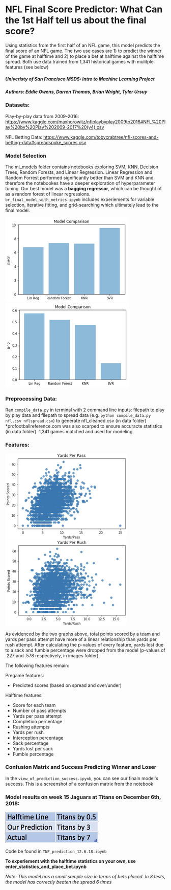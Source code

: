 # NFL Final Score Predictor: What Can the 1st Half tell us about the final score?
Using statistics from the first half of an NFL game, this model predicts the final score of an NFL game. The two use cases are 1) to predict the winner of the game at halftime and 2) to place a bet at halftime against the halftime spread. Both use data trained from 1,341 historical games with mulitple features (see below) 

##### Univeristy of San Francisco MSDS: Intro to Machine Learning Project

##### Authors: Eddie Owens, Darren Thomas, Brian Wright, Tyler Ursuy

### Datasets:
Play-by-play data from 2009-2016:
https://www.kaggle.com/maxhorowitz/nflplaybyplay2009to2016#NFL%20Play%20by%20Play%202009-2017%20(v4).csv

NFL Betting Data:
https://www.kaggle.com/tobycrabtree/nfl-scores-and-betting-data#spreadspoke_scores.csv

### Model Selection
The ml_models folder contains notebooks exploring SVM, KNN, Decision Trees, Random Forests, and Linear Regression. Linear Regression and Random Forrest performed significantly better than SVM and KNN and therefore the notebookes have a deeper exploration of hyperparameter tuning. Our best model was a **bagging regressor**, which can be thought of as a random forest of linear regressions. `br_final_model_with_metrics.ipynb` includes experiements for variable selection, iterative fitting, and grid-searching which ultimately lead to the final model.

![Alt text](images/RMSE.png?raw=true "Title")
![Alt text](images/r_squared.png?raw=true "Title")

### Preprocessing Data:
Ran `compile_data.py` in terminal with 2 command line inputs: filepath to play by play data and filepath to spread data (e.g. `python compile_data.py nfl.csv nflspread.csv`) to generate nfl_cleaned.csv (in data folder)
*profootballreference.com was also scarped to ensure accuracte statistics (in data folder). 1,341 games matched and used for modeling.

### Features:
![Alt text](images/yppa.png?raw=true "Title")
![Alt text](images/ypra.png?raw=true "Title")

As evidenced by the two graphs above, total points scored by a team and yards per pass attempt have more of a linear relationship than yards per rush attempt. After calculating the p-values of every feature, yards lost due to a sack and fumble percentage were dropped from the model (p-values of .227 and .578 respectively, in images folder).

The following features remain:

Pregame features:
- Predicted scores (based on spread and over/under)

Halftime features:
- Score for each team
- Number of pass attempts
- Yards per pass attempt
- Completion percentage
- Rushing attempts
- Yards per rush
- Interception percentage
- Sack percentage
- Yards lost per sack
- Fumble percentage

### Confusion Matrix and Success Predicting Winner and Loser
In the `view_of_prediction_success.ipynb`, you can see our finaln model's success. This is a screenshot of a confusion matrix from the notebook

### Model results on week 15 Jaguars at Titans on December 6th, 2018:
![Alt text](images/titans_jags.png?raw=true "Title")

Code be found in `TNF_prediction_12.6.18.ipynb`

**To experiement with the halftime statistics on your own, use enter_statistics_and_place_bet.ipynb**

*Note: This model has a small sample size in terms of bets placed. In 8 tests, the model has correctly beaten the spread 6 times*

